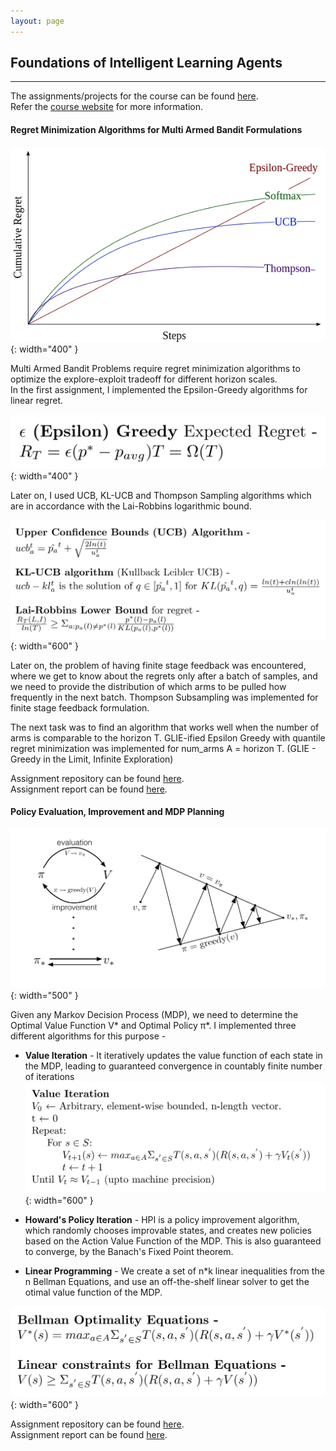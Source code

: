 ```yaml
---
layout: page
---
```

<h2><b>Foundations of Intelligent Learning Agents</b></h2>
<!--- <h3><b>Regret Minimization, Policy Evaluation and Policy Improvement for Reinforcement Learning</b></h3> -->


-------------------------------------------------------------------------------------------------------------------    
The assignments/projects for the course can be found [here](https://github.com/patel-shivam/CS747).  
Refer the [course website](https://www.cse.iitb.ac.in/~shivaram/teaching/cs747-a2022/index.html) for more information. 


<h4><b>Regret Minimization Algorithms for Multi Armed Bandit Formulations</b></h4>  

![Multi Armed Bandit](/images/rl-images/k-armed-regret-1.png){: width="400" }    

Multi Armed Bandit Problems require regret minimization algorithms to optimize the explore-exploit tradeoff for different horizon scales.   
In the first assignment, I implemented the Epsilon-Greedy algorithms for linear regret.   

   ![epsilon greedy](/images/rl-images/rl1.png){: width="400" }    

Later on, I used UCB, KL-UCB and Thompson Sampling algorithms which are in accordance with the Lai-Robbins logarithmic bound. 

![ucb, klucb](/images/rl-images/rl2.png){: width="600" }    




Later on, the problem of having finite stage feedback was encountered, where we get to know about the regrets only after a batch of samples, and we need to provide the distribution of which arms to be pulled how frequently in the next batch. Thompson Subsampling was implemented for finite stage feedback formulation. 

The next task was to find an algorithm that works well when the number of arms is comparable to the horizon T. 
GLIE-ified Epsilon Greedy with quantile regret minimization was implemented for num_arms A = horizon T. (GLIE - Greedy in the Limit, Infinite Exploration)  

Assignment repository can be found [here](https://github.com/patel-shivam/CS747/tree/main/Assignment1).  
Assignment report can be found [here](/files/CS747_Assn1_Report.pdf).  

<h4><b>Policy Evaluation, Improvement and MDP Planning</b></h4>

![Policy Iteration](/images/rl-images/policy-iteration.png){: width="500" }    
 
 Given any Markov Decision Process (MDP), we need to determine the Optimal Value Function V* and Optimal Policy π*. I implemented three different algorithms for this purpose - 
 * **Value Iteration** - It iteratively updates the value function of each state in the MDP, leading to guaranteed convergence in countably finite number of iterations  ![value iteration](/images/rl-images/rl3.png){: width="600" }    
 

 * **Howard's Policy Iteration** - HPI is a policy improvement algorithm, which randomly chooses improvable states, and creates new policies based on the Action Value Function of the MDP. This is also guaranteed to converge, by the Banach's Fixed Point theorem.  
 * **Linear Programming** - We create a set of n\*k linear inequalities from the n Bellman Equations, and use an off-the-shelf linear solver to get the otimal value function of the MDP.  
   
 ![Bellman Equations](/images/rl-images/rl4.png){: width="600" }   
 
   

Assignment repository can be found [here](https://github.com/patel-shivam/CS747/tree/main/Assignment2).     
Assignment report can be found [here](/files/CS747_Assn2_Report.pdf).  




